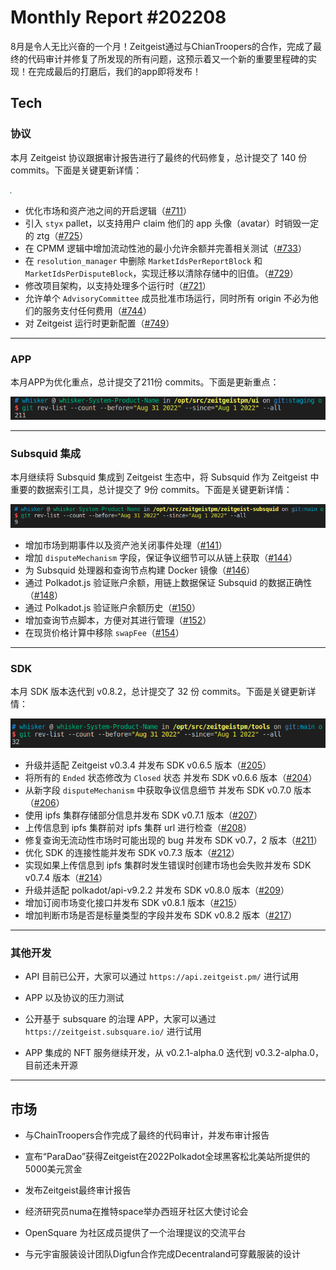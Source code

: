 # Monthly Report #202208

8月是令人无比兴奋的一个月！Zeitgeist通过与ChianTroopers的合作，完成了最终的代码审计并修复了所发现的所有问题，这预示着又一个新的重要里程碑的实现！在完成最后的打磨后，我们的app即将发布！

## Tech

### 协议

本月 Zeitgeist 协议跟据审计报告进行了最终的代码修复，总计提交了 140 份 commits。下面是关键更新详情：

![](./../img/2022-09-01_12-05.png)

- 优化市场和资产池之间的开启逻辑（[#711](https://github.com/zeitgeistpm/zeitgeist/commit/dffd0e9fca361440a9341e34d3239ee80c5833b1)）
- 引入 `styx` pallet，以支持用户 claim 他们的 app 头像（avatar）时销毁一定的 ztg（[#725](https://github.com/zeitgeistpm/zeitgeist/commit/1307e2a78b96d2603aca3497334132b62ebcc2de)）
- 在 CPMM 逻辑中增加流动性池的最小允许余额并完善相关测试（[#733](https://github.com/zeitgeistpm/zeitgeist/commit/b79f2ed4fec5acdd245e3358be0de90ea4bbf364)）
- 在 `resolution_manager` 中删除 `MarketIdsPerReportBlock` 和 `MarketIdsPerDisputeBlock`，实现迁移以清除存储中的旧值。（[#729](https://github.com/zeitgeistpm/zeitgeist/commit/3c7e8301e03eccecde82668f53cc05dbd3054311)）
- 修改项目架构，以支持处理多个运行时（[#721](https://github.com/zeitgeistpm/zeitgeist/commit/a6ec39273e5a20ecb38d79dea5b0374abe935b41)）
- 允许单个 `AdvisoryCommittee` 成员批准市场运行，同时所有 origin 不必为他们的服务支付任何费用（[#744](https://github.com/zeitgeistpm/zeitgeist/commit/c37d2d552fa9dd47c6be85ed908c6d4381472b0c)）
- 对 Zeitgeist 运行时更新配置（[#749](https://github.com/zeitgeistpm/zeitgeist/commit/8788f42732e2e7dd0053390074d005b332d0d6c0)）

---

### APP

本月APP为优化重点，总计提交了211份 commits。下面是更新重点：

![](./../img/2022-09-01_12-01.png)

---

### Subsquid 集成

本月继续将 Subsquid 集成到 Zeitgeist 生态中，将 Subsquid 作为 Zeitgeist 中重要的数据索引工具，总计提交了 9份 commits。下面是关键更新详情：

![](./../img/2022-09-01_12-04.png)

- 增加市场到期事件以及资产池关闭事件处理（[#141](https://github.com/zeitgeistpm/zeitgeist-subsquid/commit/831c4a59d51a06186a3f46b425443f1ad4dcd4306)）
- 增加 `disputeMechanism` 字段，保证争议细节可以从链上获取（[#144](https://github.com/zeitgeistpm/zeitgeist-subsquid/commit/b9140c11944e3aedb7922c0da4fe75dd13060a87)）
- 为 Subsquid 处理器和查询节点构建 Docker 镜像（[#146](https://github.com/zeitgeistpm/zeitgeist-subsquid/commit/8b8d8891e19807459a315da43de0dae604ab36be)）
- 通过 Polkadot.js 验证账户余额，用链上数据保证 Subsquid 的数据正确性（[#148](https://github.com/zeitgeistpm/zeitgeist-subsquid/commit/cfa404ddb9e1bf227dcdf9475ea30a3625497a9c)）
- 通过 Polkadot.js 验证账户余额历史（[#150](https://github.com/zeitgeistpm/zeitgeist-subsquid/commit/56dfbd6fc70fe2091be470fb77061946cedbdd7e)）
- 增加查询节点脚本，方便对其进行管理（[#152](https://github.com/zeitgeistpm/zeitgeist-subsquid/commit/117d32b960127f5fc9a4ce742c039d41ed52e188)）
- 在现货价格计算中移除 `swapFee`（[#154](https://github.com/zeitgeistpm/zeitgeist-subsquid/commit/55a4a927dfbfe51c4d29175819348af79786978c)）

---

### SDK

本月 SDK 版本迭代到 v0.8.2，总计提交了 32 份 commits。下面是关键更新详情：

![](./../img/2022-09-01_12-06.png)

- 升级并适配 Zeitgeist v0.3.4 并发布 SDK v0.6.5 版本（[#205](https://github.com/zeitgeistpm/tools/commit/cd3417b60ab5095a93089d3e1cd0869c0b9473cf)）
- 将所有的 `Ended` 状态修改为 `Closed` 状态 并发布 SDK v0.6.6 版本（[#204](https://github.com/zeitgeistpm/tools/commit/9a7e9f62c211368a0f32151987e3f0d4459b0699)）
- 从新字段 `disputeMechanism` 中获取争议信息细节 并发布 SDK v0.7.0 版本（[#206](https://github.com/zeitgeistpm/tools/commit/03d5066e5089f899d0513b8467539998dd2c6439)）
- 使用 ipfs 集群存储部分信息并发布 SDK v0.7.1 版本（[#207](https://github.com/zeitgeistpm/tools/commit/699b2247fe6988ecfdd26c6c5a08969d2ad3bb50)）
- 上传信息到 ipfs 集群前对 ipfs 集群 url 进行检查（[#208](https://github.com/zeitgeistpm/tools/commit/2bf8be22a7559c0c9f51276a426884c35680cd42)）
- 修复查询无流动性市场时可能出现的 bug 并发布 SDK v0.7，2 版本（[#211](https://github.com/zeitgeistpm/tools/commit/2807efc773b98785f3b6fdb46d8e23d92953a87f)）
- 优化 SDK 的连接性能并发布 SDK v0.7.3 版本（[#212](https://github.com/zeitgeistpm/tools/commit/e840ce1dad4bafd71d0fce2d6835c95fca736bde)）
- 实现如果上传信息到 ipfs 集群时发生错误时创建市场也会失败并发布 SDK v0.7.4 版本（[#214](https://github.com/zeitgeistpm/tools/commit/768f448c2c501eb378d4212887f8c343d6d63389)）
- 升级并适配 polkadot/api-v9.2.2 并发布 SDK v0.8.0 版本（[#209](https://github.com/zeitgeistpm/tools/commit/a531d0c1a8d6a88cdac45b09741e68d7e646686b)）
- 增加订阅市场变化接口并发布 SDK v0.8.1 版本（[#215](https://github.com/zeitgeistpm/tools/commit/679c6c734183f23856923e24ebbae962d64d4aaa)）
- 增加判断市场是否是标量类型的字段并发布 SDK v0.8.2 版本（[#217](https://github.com/zeitgeistpm/tools/commit/171c64e60559f8d2bf40fb5d80f8f5066cb44911)）

---

### 其他开发

- API 目前已公开，大家可以通过 `https://api.zeitgeist.pm/` 进行试用

- APP 以及协议的压力测试

- 公开基于 subsquare 的治理 APP，大家可以通过 `https://zeitgeist.subsquare.io/` 进行试用

- APP 集成的 NFT 服务继续开发，从 v0.2.1-alpha.0 迭代到 v0.3.2-alpha.0，目前还未开源

---

## 市场

- 与ChainTroopers合作完成了最终的代码审计，并发布审计报告

- 宣布“ParaDao”获得Zeitgeist在2022Polkadot全球黑客松北美站所提供的5000美元赏金

- 发布Zeitgeist最终审计报告

- 经济研究员numa在推特space举办西班牙社区大使讨论会

- OpenSquare 为社区成员提供了一个治理提议的交流平台

- 与元宇宙服装设计团队Digfun合作完成Decentraland可穿戴服装的设计
